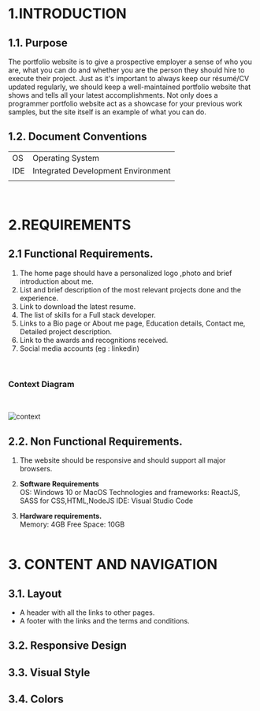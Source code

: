 # 1.INTRODUCTION
## 1.1.  Purpose

The portfolio website is to give a prospective employer a sense of who you are, what you can do and whether you are the person they should hire to execute their project. Just as it's important to always keep our résumé/CV updated regularly, we should keep a well-maintained portfolio website that shows and tells all your latest accomplishments. Not only does a programmer portfolio website act as a showcase for your previous work samples, but the site itself is an example of what you can do.

## 1.2. Document Conventions


|       |  |
| ----------- | ----------- |
| OS      | Operating System|
| IDE   | Integrated Development Environment|
|  | |


<br>

# 2.REQUIREMENTS

## 2.1 Functional Requirements.

1. The home page should have a personalized logo ,photo and brief introduction about me.
2. List and brief description of the most relevant projects done and the experience.
3. Link to download the latest resume.
4. The list of skills for a Full stack developer.
5. Links to a Bio page or About me page, Education details, Contact me, Detailed project description.
6. Link to the awards and recognitions received.
7. Social media accounts (eg : linkedin)
<br>

### Context Diagram
<br>

![context](https://user-images.githubusercontent.com/77938740/108273530-aa5d8280-7141-11eb-840b-68a74d8d935f.png)
<br>
## 2.2. Non Functional Requirements.

1. The website should be responsive and should support all major browsers.

2. **Software Requirements**
<br>OS:  Windows 10 or MacOS
Technologies and frameworks: ReactJS, SASS for CSS,HTML,NodeJS
IDE: Visual Studio Code

3. **Hardware requirements.**
<br>Memory: 4GB
Free Space: 10GB
<br><br>

# 3. CONTENT AND NAVIGATION

## 3.1. Layout

* A header with all the links to other pages.
* A footer with the links and the terms and conditions.

## 3.2. Responsive Design

## 3.3. Visual Style

## 3.4. Colors



